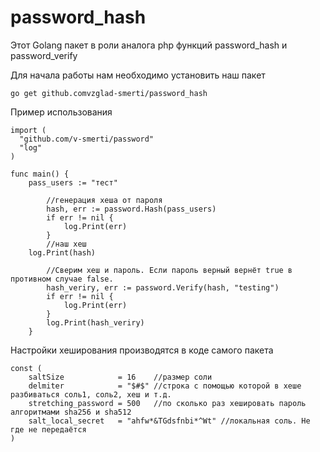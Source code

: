 # password_hash

Этот Golang пакет в роли аналога php функций password_hash и password_verify

Для начала работы нам необходимо установить наш пакет
```
go get github.comvzglad-smerti/password_hash
```

Пример использования
```golang
import (
  "github.com/v-smerti/password"
  "log"
)

func main() {
    pass_users := "тест"
		
		//генерация хеша от пароля
		hash, err := password.Hash(pass_users)
		if err != nil {
			log.Print(err)
		}
		//наш хеш
    log.Print(hash)
		
		//Сверим хеш и пароль. Если пароль верный вернёт true в противном случае false. 
		hash_veriry, err := password.Verify(hash, "testing")
		if err != nil {
			log.Print(err)
		}
		log.Print(hash_veriry)
	}
```

Настройки хеширования производятся в коде самого пакета
```golang
const (
	saltSize            = 16    //размер соли
	delmiter            = "$#$" //строка с помощью которой в хеше разбиваться соль1, соль2, хеш и т.д.
	stretching_password = 500   //по сколько раз хешировать пароль алгоритмами sha256 и sha512 
	salt_local_secret   = "ahfw*&TGdsfnbi*^Wt" //локальная соль. Не где не передаётся 
)
```
